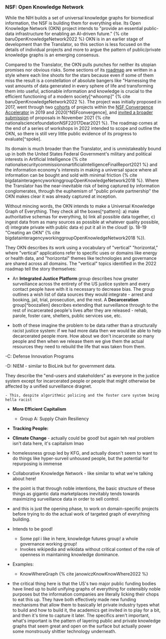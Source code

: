 ### NSF: Open Knowledge Network

While the NIH builds a set of universal knowledge graphs for biomedical information, the NSF is building them for everything else. Its Open Knowledge Network (OKN) project intends to "provide an essential public-data infrastructure for enabling an AI-driven future." {% cite baruOpenKnowledgeNetwork2022 %} OKN is in an earlier stage of development than the Translator, so this section is less focused on the details of individual projects and more to argue the pattern of public/private knowledge graphs is an emerging consensus.

Compared to the Translator, the OKN pulls punches for neither its utopian promises nor obvious risks. Some sections of its [roadmap](https://web.archive.org/web/20221028095757/https://nsf-gov-resources.nsf.gov/2022-09/OKN%20Roadmap%20-%20Report_v03.pdf) are written in a style where each line shoots for the stars because even if some of them miss the result is a constellation of absolute bangers like "Harnessing the vast amounts of data generated in every sphere of life and transforming them into useful, actionable information and knowledge is crucial to the efficient functioning of a modern society[^whoomp]" {% cite baruOpenKnowledgeNetwork2022 %}. The project was initially proposed in 2017, went through two [cohorts](https://beta.nsf.gov/funding/initiatives/convergence-accelerator/portfolio) of projects within the [NSF Convergence Accelerator](https://beta.nsf.gov/funding/initiatives/convergence-accelerator/portfolio) in 2019 and 2020[^NSFconvergence], and [invited a broader submission](https://www.nsf.gov/pubs/2022/nsf22017/nsf22017.jsp) of proposals in November 2021 {% cite nationalsciencefoundationNSF22017Dear2021 %}. The roadmap comes at the end of a series of workshops in 2022 intended to scope and outline the OKN, so there is still very little public evidence of its progress to evaluate[^spoke].

Its domain is much broader than the Translator, and is unmistakeably bound up in both the United States Federal Government's military and political interests in Artificial Intelligence {% cite nationalsecuritycommissiononartificialintelligenceFinalReport2021 %} and the information economy's interests in making a universal space where all information can be bought and sold with minimal friction {% cite bigdatainteragencyworkinggroupOpenKnowledgeNetwork2018 %}. Where the Translator has the near-inevitable risk of being captured by information conglomerates, through the euphemism of "public private partnership" the OKN makes clear it was already captured at inception. 

Without mincing words, the OKN intends to make a Universal Knowledge Graph of Everything. They check all the boxes[^pattern]: a) make authoritative schemas for everything, b) link all possible data together, c) ingest data from as many sources as possible at whatever quality possible, d) integrate private with public data e) put it all in the cloud! (p. 18-19 "Creating an OKN" {% cite bigdatainteragencyworkinggroupOpenKnowledgeNetwork2018 %}). 

They OKN describes its work using a vocabulary of "vertical" "horizontal," where "vertical" applications refer to specific uses or domains like energy or health data, and "horizontal" themes like technologies and governance are shared across all domains. The "vertical" topics identified in the 2022 roadmap tell the story themselves:

- An **Integrated Justice Platform** group describes how greater surveillance across the entirety of the US justice system and every contact people have with it is necessary to decrease bias. The group outlines a wish list of data sources they would integrate - arrest and booking, jail, trial, prosecution, and the rest. A **Decarceration** group[^boozallen] describes extending that surveillance through to the rest of incarcerated people's lives after they are released - rehab, parole, foster care, shelters, public services use, etc. 

- both of these imagine the problem to be data rather than a structurally racist justice system: if we had more data then we would be able to help decarcerated people more. How about we don't incarcerate so many people and then when we release them we give them the actual resources they need to rebuild the life that was taken from them.

-C: Defense Innovation Programs

-D: NIEM - similar to BioLink but for government data.


They describe the "end-users and stakeholders" as everyone in the justice system except for incarcerated people or people that might otherwise be affected by a unified surveillance dragnet.

	- This, despite algorithmic policing and the foster care system being hella racist

- **More Efficient Capitalism**
	- Group A: Supply Chain Resiliency

- **Tracking People:** 

- **Climate Change** - actually could be good! but again teh real problem isn't data here, it's capitalism lmao
- homelessness group led by KFG, and actually doesn't seem to want to do things like hyper-surveil unhoused people, but the potential for repurposing is immense
- Collaborative Knowledge Network - like similar to what we're talking about here!
- the point is that through noble intentions, the basic structure of these things as gigantic data marketplaces inevitably tends towards maximizing surveillance data in order to sell control.
- and this is just the opening phase, to work on domain-specific projects before trying to do the actual work of targeted graph of everything building.



- Intends to be good!
	- Some ppl i like in here, knowledge futures group! a whole governance working group! 
	- Invokes wikipedia and wikidata without critical context of the role of openness in maintaining knowledge dominance.
- Examples:
	- KnowWhereGraph {% cite janowiczKnowKnowWhere2022 %}
- the critical thing here is that the US's two major public funding bodies have lined up to build unifying graphs of everything for ostensibly noble purposes but the information companies are literally licking their chops to eat this up. They have both effectively made new funding mechanisms that allow them to basically let private industry types what to build and how to build it, the academics get invited in to play for a bit, and then it's time to capture it later. The specifics aren't important, what's important is the pattern of layering public and private knowledge graphs that seem great and open on the surface but actually power some monstrously shittier technology underneath.

